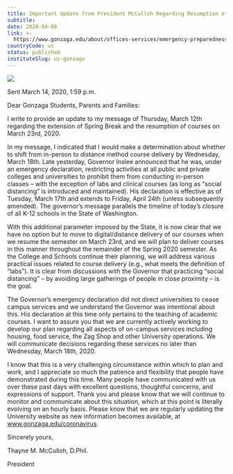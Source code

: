 ```yaml
---
title: Important Update from President McCulloh Regarding Resumption of Courses Gonzaga
subtitle: 
date: 2020-04-08
link: >-
  https://www.gonzaga.edu/about/offices-services/emergency-preparedness/zagready/hazard-specific-resources/coronavirus/announcements-messages/important-update-from-president-mcculloh-resumption-of-courses-gonzaga
countryCode: us
status: published
instituteSlug: us-gonzaga
---
```

![](https://www.gonzaga.edu/apple-touch-icon.png)

Sent March 14, 2020, 1:59 p.m.

Dear Gonzaga Students, Parents and Families:

I write to provide an update to my message of Thursday, March 12th regarding the extension of Spring Break and the resumption of courses on March 23rd, 2020.

In my message, I indicated that I would make a determination about whether to shift from in-person to distance method course delivery by Wednesday, March 18th. Late yesterday, Governor Inslee announced that he was, under an emergency declaration, restricting activities at all public and private colleges and universities to prohibit them from conducting in-person classes – with the exception of labs and clinical courses (as long as “social distancing” is introduced and maintained). His declaration is effective as of Tuesday, March 17th and extends to Friday, April 24th (unless subsequently amended). The governor’s message parallels the timeline of today’s closure of all K-12 schools in the State of Washington.

With this additional parameter imposed by the State, it is now clear that we have no option but to move to digital/distance delivery of our courses when we resume the semester on March 23rd, and we will plan to deliver courses in this manner throughout the remainder of the Spring 2020 semester. As the College and Schools continue their planning, we will address various practical issues related to course delivery (e.g., what meets the definition of “labs”). It is clear from discussions with the Governor that practicing “social distancing” – by avoiding large gatherings of people in close proximity – is the goal.

The Governor’s emergency declaration did not direct universities to cease campus services and we understand the Governor was intentional about this. His declaration at this time only pertains to the teaching of academic courses. I want to assure you that we are currently actively working to develop our plan regarding all aspects of on-campus services including housing, food service, the Zag Shop and other University operations. We will communicate decisions regarding these services no later than Wednesday, March 18th, 2020.

I know that this is a very challenging circumstance within which to plan and work, and I appreciate so much the patience and flexibility that people have demonstrated during this time. Many people have communicated with us over these past days with excellent questions, thoughtful concerns, and expressions of support. Thank you and please know that we will continue to monitor and communicate about this situation, which at this point is literally evolving on an hourly basis. Please know that we are regularly updating the University website as new information becomes available, at www.gonzaga.edu/coronavirus.

Sincerely yours,

Thayne M. McCulloh, D.Phil.

President
